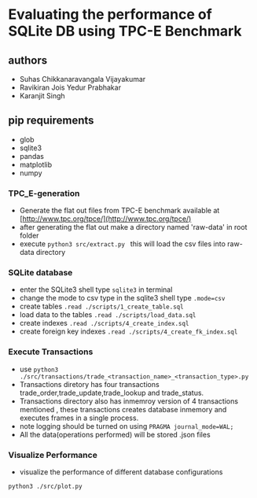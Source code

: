 # Evaluating the performance of SQLite DB using TPC-E Benchmark

## authors
* Suhas Chikkanaravangala Vijayakumar
* Ravikiran Jois Yedur Prabhakar
* Karanjit Singh

## pip requirements
* glob
* sqlite3
* pandas
* matplotlib
* numpy

### TPC_E-generation
* Generate the flat out files from TPC-E benchmark available at [http://www.tpc.org/tpce/](http://www.tpc.org/tpce/) 
* after generating the flat out make a directory named 'raw-data' in root folder
* execute ```python3 src/extract.py ``` this will load the csv files into raw-data directory

### SQLite database
* enter the SQLite3 shell type ```sqlite3``` in terminal
* change the mode to csv type in the sqlite3 shell type 
```.mode=csv```
* create tables
```.read ./scripts/1_create_table.sql```
* load data to the tables ```.read ./scripts/load_data.sql```
* create indexes ```.read ./scripts/4_create_index.sql```
* create foreign key indexes ```.read ./scripts/4_create_fk_index.sql```
### Execute Transactions
* use ```python3 ./src/transactions/trade_<transaction_name>_<transaction_type>.py```
* Transactions diretory has four transactions trade_order,trade_update,trade_lookup and trade_status.
* Transactions directory also has inmemroy version of 4 transactions mentioned , these transactions creates database inmemory and executes frames in a single process.
* note logging should be turned on using ```PRAGMA journal_mode=WAL;```
* All the data(operations performed) will be stored .json files
### Visualize Performance
* visualize the performance of different database configurations 
 ```
 python3 ./src/plot.py
 ```
